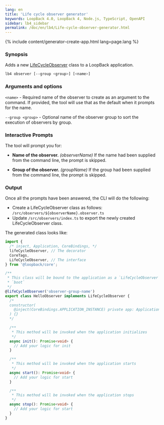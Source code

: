 ```yaml
---
lang: en
title: 'Life cycle observer generator'
keywords: LoopBack 4.0, LoopBack 4, Node.js, TypeScript, OpenAPI
sidebar: lb4_sidebar
permalink: /doc/en/lb4/Life-cycle-observer-generator.html
---
```


{% include content/generator-create-app.html lang=page.lang %}

### Synopsis

Adds a new [LifeCycleObserver](Life-cycle.md) class to a LoopBack application.

```sh
lb4 observer [--group <group>] [<name>]
```

### Arguments and options

`<name>` - Required name of the observer to create as an argument to the
command. If provided, the tool will use that as the default when it prompts for
the name.

`--group <group>` - Optional name of the observer group to sort the execution of
observers by group.

### Interactive Prompts

The tool will prompt you for:

- **Name of the observer.** _(observerName)_ If the name had been supplied from
  the command line, the prompt is skipped.

- **Group of the observer.** _(groupName)_ If the group had been supplied from
  the command line, the prompt is skipped.

### Output

Once all the prompts have been answered, the CLI will do the following:

- Create a LifeCycleObserver class as follows:
  `/src/observers/${observerName}.observer.ts`
- Update `/src/observers/index.ts` to export the newly created LifeCycleObserver
  class.

The generated class looks like:

```ts
import {
  /* inject, Application, CoreBindings, */
  lifeCycleObserver, // The decorator
  CoreTags,
  LifeCycleObserver, // The interface
} from '@loopback/core';

/**
 * This class will be bound to the application as a `LifeCycleObserver` during
 * `boot`
 */
@lifeCycleObserver('observer-group-name')
export class HelloObserver implements LifeCycleObserver {
  /*
  constructor(
    @inject(CoreBindings.APPLICATION_INSTANCE) private app: Application,
  ) {}
  */

  /**
   * This method will be invoked when the application initializes
   */
  async init(): Promise<void> {
    // Add your logic for init
  }

  /**
   * This method will be invoked when the application starts
   */
  async start(): Promise<void> {
    // Add your logic for start
  }

  /**
   * This method will be invoked when the application stops
   */
  async stop(): Promise<void> {
    // Add your logic for start
  }
}
```
